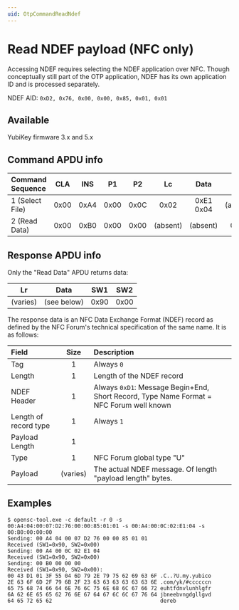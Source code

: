 ```yaml
---
uid: OtpCommandReadNdef
---
```


<!-- Copyright 2021 Yubico AB

Licensed under the Apache License, Version 2.0 (the "License");
you may not use this file except in compliance with the License.
You may obtain a copy of the License at

    http://www.apache.org/licenses/LICENSE-2.0

Unless required by applicable law or agreed to in writing, software
distributed under the License is distributed on an "AS IS" BASIS,
WITHOUT WARRANTIES OR CONDITIONS OF ANY KIND, either express or implied.
See the License for the specific language governing permissions and
limitations under the License. -->

# Read NDEF payload (NFC only)

Accessing NDEF requires selecting the NDEF application over NFC. Though conceptually still part of the OTP
application, NDEF has its own application ID and is processed separately.

NDEF AID: `0xD2, 0x76, 0x00, 0x00, 0x85, 0x01, 0x01`

## Available

YubiKey firmware 3.x and 5.x

## Command APDU info

| Command Sequence |  CLA  |  INS  |  P1   |  P2   |    Lc    |   Data    |    Le    |
| :--------------- | :---: | :---: | :---: | :---: | :------: | :-------: | :------: |
| 1 (Select File)  | 0x00  | 0xA4  | 0x00  | 0x0C  |   0x02   | 0xE1 0x04 | (absent) |
| 2 (Read Data)    | 0x00  | 0xB0  | 0x00  | 0x00  | (absent) | (absent)  |   0x00   |

## Response APDU info

Only the "Read Data" APDU returns data:

|    Lr    |    Data     |  SW1  |  SW2  |
| :------: | :---------: | :---: | :---: |
| (varies) | (see below) | 0x90  | 0x00  |

The response data is an NFC Data Exchange Format (NDEF) record as defined by the NFC Forum's technical
specification of the same name. It is as follows:

| Field                 |   Size   | Description                                                                             |
| :-------------------- | :------: | :-------------------------------------------------------------------------------------- |
| Tag                   |    1     | Always `0`                                                                              |
| Length                |    1     | Length of the NDEF record                                                               |
| NDEF Header           |    1     | Always `0xD1`: Message Begin+End, Short Record, Type Name Format = NFC Forum well known |
| Length of record type |    1     | Always `1`                                                                              |
| Payload Length        |    1     |                                                                                         |
| Type                  |    1     | NFC Forum global type "U"                                                               |
| Payload               | (varies) | The actual NDEF message. Of length "payload length" bytes.                              |

## Examples

```shell
$ opensc-tool.exe -c default -r 0 -s 00:A4:04:00:07:D2:76:00:00:85:01:01 -s 00:A4:00:0C:02:E1:04 -s 00:B0:00:00:00
Sending: 00 A4 04 00 07 D2 76 00 00 85 01 01
Received (SW1=0x90, SW2=0x00)
Sending: 00 A4 00 0C 02 E1 04
Received (SW1=0x90, SW2=0x00)
Sending: 00 B0 00 00 00
Received (SW1=0x90, SW2=0x00):
00 43 D1 01 3F 55 04 6D 79 2E 79 75 62 69 63 6F .C..?U.my.yubico
2E 63 6F 6D 2F 79 6B 2F 23 63 63 63 63 63 63 6E .com/yk/#ccccccn
65 75 68 74 66 64 6E 76 6C 75 6E 68 6C 67 66 72 euhtfdnvlunhlgfr
6A 62 6E 65 65 62 76 6E 67 64 67 6C 6C 67 76 64 jbneebvngdgllgvd
64 65 72 65 62                                  dereb
```
